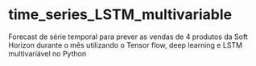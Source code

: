# time_series_LSTM_multivariable
 Forecast de série temporal para prever as vendas de 4 produtos da Soft Horizon durante o mês utilizando o Tensor flow, deep learning e LSTM multivariável no Python
